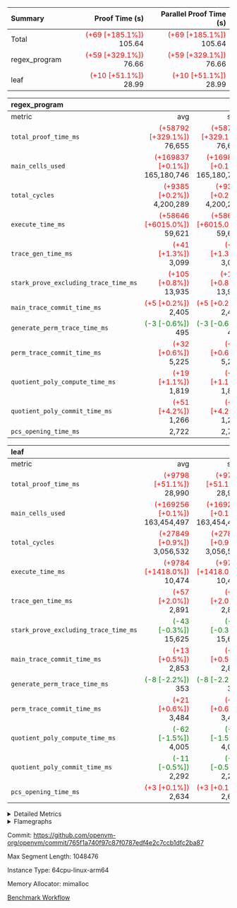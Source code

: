 | Summary | Proof Time (s) | Parallel Proof Time (s) |
|:---|---:|---:|
| Total | <span style='color: red'>(+69 [+185.1%])</span> 105.64 | <span style='color: red'>(+69 [+185.1%])</span> 105.64 |
| regex_program | <span style='color: red'>(+59 [+329.1%])</span> 76.66 | <span style='color: red'>(+59 [+329.1%])</span> 76.66 |
| leaf | <span style='color: red'>(+10 [+51.1%])</span> 28.99 | <span style='color: red'>(+10 [+51.1%])</span> 28.99 |


| regex_program |||||
|:---|---:|---:|---:|---:|
|metric|avg|sum|max|min|
| `total_proof_time_ms ` | <span style='color: red'>(+58792 [+329.1%])</span> 76,655 | <span style='color: red'>(+58792 [+329.1%])</span> 76,655 | <span style='color: red'>(+58792 [+329.1%])</span> 76,655 | <span style='color: red'>(+58792 [+329.1%])</span> 76,655 |
| `main_cells_used     ` | <span style='color: red'>(+169837 [+0.1%])</span> 165,180,746 | <span style='color: red'>(+169837 [+0.1%])</span> 165,180,746 | <span style='color: red'>(+169837 [+0.1%])</span> 165,180,746 | <span style='color: red'>(+169837 [+0.1%])</span> 165,180,746 |
| `total_cycles        ` | <span style='color: red'>(+9385 [+0.2%])</span> 4,200,289 | <span style='color: red'>(+9385 [+0.2%])</span> 4,200,289 | <span style='color: red'>(+9385 [+0.2%])</span> 4,200,289 | <span style='color: red'>(+9385 [+0.2%])</span> 4,200,289 |
| `execute_time_ms     ` | <span style='color: red'>(+58646 [+6015.0%])</span> 59,621 | <span style='color: red'>(+58646 [+6015.0%])</span> 59,621 | <span style='color: red'>(+58646 [+6015.0%])</span> 59,621 | <span style='color: red'>(+58646 [+6015.0%])</span> 59,621 |
| `trace_gen_time_ms   ` | <span style='color: red'>(+41 [+1.3%])</span> 3,099 | <span style='color: red'>(+41 [+1.3%])</span> 3,099 | <span style='color: red'>(+41 [+1.3%])</span> 3,099 | <span style='color: red'>(+41 [+1.3%])</span> 3,099 |
| `stark_prove_excluding_trace_time_ms` | <span style='color: red'>(+105 [+0.8%])</span> 13,935 | <span style='color: red'>(+105 [+0.8%])</span> 13,935 | <span style='color: red'>(+105 [+0.8%])</span> 13,935 | <span style='color: red'>(+105 [+0.8%])</span> 13,935 |
| `main_trace_commit_time_ms` | <span style='color: red'>(+5 [+0.2%])</span> 2,405 | <span style='color: red'>(+5 [+0.2%])</span> 2,405 | <span style='color: red'>(+5 [+0.2%])</span> 2,405 | <span style='color: red'>(+5 [+0.2%])</span> 2,405 |
| `generate_perm_trace_time_ms` | <span style='color: green'>(-3 [-0.6%])</span> 495 | <span style='color: green'>(-3 [-0.6%])</span> 495 | <span style='color: green'>(-3 [-0.6%])</span> 495 | <span style='color: green'>(-3 [-0.6%])</span> 495 |
| `perm_trace_commit_time_ms` | <span style='color: red'>(+32 [+0.6%])</span> 5,225 | <span style='color: red'>(+32 [+0.6%])</span> 5,225 | <span style='color: red'>(+32 [+0.6%])</span> 5,225 | <span style='color: red'>(+32 [+0.6%])</span> 5,225 |
| `quotient_poly_compute_time_ms` | <span style='color: red'>(+19 [+1.1%])</span> 1,819 | <span style='color: red'>(+19 [+1.1%])</span> 1,819 | <span style='color: red'>(+19 [+1.1%])</span> 1,819 | <span style='color: red'>(+19 [+1.1%])</span> 1,819 |
| `quotient_poly_commit_time_ms` | <span style='color: red'>(+51 [+4.2%])</span> 1,266 | <span style='color: red'>(+51 [+4.2%])</span> 1,266 | <span style='color: red'>(+51 [+4.2%])</span> 1,266 | <span style='color: red'>(+51 [+4.2%])</span> 1,266 |
| `pcs_opening_time_ms ` |  2,722 |  2,722 |  2,722 |  2,722 |

| leaf |||||
|:---|---:|---:|---:|---:|
|metric|avg|sum|max|min|
| `total_proof_time_ms ` | <span style='color: red'>(+9798 [+51.1%])</span> 28,990 | <span style='color: red'>(+9798 [+51.1%])</span> 28,990 | <span style='color: red'>(+9798 [+51.1%])</span> 28,990 | <span style='color: red'>(+9798 [+51.1%])</span> 28,990 |
| `main_cells_used     ` | <span style='color: red'>(+169256 [+0.1%])</span> 163,454,497 | <span style='color: red'>(+169256 [+0.1%])</span> 163,454,497 | <span style='color: red'>(+169256 [+0.1%])</span> 163,454,497 | <span style='color: red'>(+169256 [+0.1%])</span> 163,454,497 |
| `total_cycles        ` | <span style='color: red'>(+27849 [+0.9%])</span> 3,056,532 | <span style='color: red'>(+27849 [+0.9%])</span> 3,056,532 | <span style='color: red'>(+27849 [+0.9%])</span> 3,056,532 | <span style='color: red'>(+27849 [+0.9%])</span> 3,056,532 |
| `execute_time_ms     ` | <span style='color: red'>(+9784 [+1418.0%])</span> 10,474 | <span style='color: red'>(+9784 [+1418.0%])</span> 10,474 | <span style='color: red'>(+9784 [+1418.0%])</span> 10,474 | <span style='color: red'>(+9784 [+1418.0%])</span> 10,474 |
| `trace_gen_time_ms   ` | <span style='color: red'>(+57 [+2.0%])</span> 2,891 | <span style='color: red'>(+57 [+2.0%])</span> 2,891 | <span style='color: red'>(+57 [+2.0%])</span> 2,891 | <span style='color: red'>(+57 [+2.0%])</span> 2,891 |
| `stark_prove_excluding_trace_time_ms` | <span style='color: green'>(-43 [-0.3%])</span> 15,625 | <span style='color: green'>(-43 [-0.3%])</span> 15,625 | <span style='color: green'>(-43 [-0.3%])</span> 15,625 | <span style='color: green'>(-43 [-0.3%])</span> 15,625 |
| `main_trace_commit_time_ms` | <span style='color: red'>(+13 [+0.5%])</span> 2,853 | <span style='color: red'>(+13 [+0.5%])</span> 2,853 | <span style='color: red'>(+13 [+0.5%])</span> 2,853 | <span style='color: red'>(+13 [+0.5%])</span> 2,853 |
| `generate_perm_trace_time_ms` | <span style='color: green'>(-8 [-2.2%])</span> 353 | <span style='color: green'>(-8 [-2.2%])</span> 353 | <span style='color: green'>(-8 [-2.2%])</span> 353 | <span style='color: green'>(-8 [-2.2%])</span> 353 |
| `perm_trace_commit_time_ms` | <span style='color: red'>(+21 [+0.6%])</span> 3,484 | <span style='color: red'>(+21 [+0.6%])</span> 3,484 | <span style='color: red'>(+21 [+0.6%])</span> 3,484 | <span style='color: red'>(+21 [+0.6%])</span> 3,484 |
| `quotient_poly_compute_time_ms` | <span style='color: green'>(-62 [-1.5%])</span> 4,005 | <span style='color: green'>(-62 [-1.5%])</span> 4,005 | <span style='color: green'>(-62 [-1.5%])</span> 4,005 | <span style='color: green'>(-62 [-1.5%])</span> 4,005 |
| `quotient_poly_commit_time_ms` | <span style='color: green'>(-11 [-0.5%])</span> 2,292 | <span style='color: green'>(-11 [-0.5%])</span> 2,292 | <span style='color: green'>(-11 [-0.5%])</span> 2,292 | <span style='color: green'>(-11 [-0.5%])</span> 2,292 |
| `pcs_opening_time_ms ` | <span style='color: red'>(+3 [+0.1%])</span> 2,634 | <span style='color: red'>(+3 [+0.1%])</span> 2,634 | <span style='color: red'>(+3 [+0.1%])</span> 2,634 | <span style='color: red'>(+3 [+0.1%])</span> 2,634 |



<details>
<summary>Detailed Metrics</summary>

| group | num_segments | keygen_time_ms | commit_exe_time_ms |
| --- | --- | --- | --- |
| regex_program | 1 | 639 | 43 | 

| group | air_name | quotient_deg | interactions | constraints |
| --- | --- | --- | --- | --- |
| leaf | AccessAdapterAir<2> | 4 | 5 | 12 | 
| leaf | AccessAdapterAir<4> | 4 | 5 | 12 | 
| leaf | AccessAdapterAir<8> | 4 | 5 | 12 | 
| leaf | FriReducedOpeningAir | 4 | 35 | 59 | 
| leaf | NativePoseidon2Air<BabyBearParameters>, 1> | 4 | 176 | 590 | 
| leaf | PhantomAir | 4 | 3 | 4 | 
| leaf | ProgramAir | 1 | 1 | 4 | 
| leaf | VariableRangeCheckerAir | 1 | 1 | 4 | 
| leaf | VmAirWrapper<BranchNativeAdapterAir, BranchEqualCoreAir<1> | 2 | 11 | 23 | 
| leaf | VmAirWrapper<JalNativeAdapterAir, JalCoreAir> | 4 | 7 | 6 | 
| leaf | VmAirWrapper<NativeAdapterAir<2, 0>, PublicValuesCoreAir> | 4 | 11 | 23 | 
| leaf | VmAirWrapper<NativeAdapterAir<2, 1>, FieldArithmeticCoreAir> | 4 | 15 | 23 | 
| leaf | VmAirWrapper<NativeLoadStoreAdapterAir<1>, NativeLoadStoreCoreAir<1> | 4 | 15 | 20 | 
| leaf | VmAirWrapper<NativeLoadStoreAdapterAir<4>, NativeLoadStoreCoreAir<4> | 4 | 15 | 20 | 
| leaf | VmAirWrapper<NativeVectorizedAdapterAir<4>, FieldExtensionCoreAir> | 4 | 15 | 23 | 
| leaf | VmConnectorAir | 4 | 3 | 8 | 
| leaf | VolatileBoundaryAir | 4 | 4 | 16 | 
| regex_program | AccessAdapterAir<16> | 2 | 5 | 14 | 
| regex_program | AccessAdapterAir<2> | 2 | 5 | 14 | 
| regex_program | AccessAdapterAir<32> | 2 | 5 | 14 | 
| regex_program | AccessAdapterAir<4> | 2 | 5 | 14 | 
| regex_program | AccessAdapterAir<64> | 2 | 5 | 14 | 
| regex_program | AccessAdapterAir<8> | 2 | 5 | 14 | 
| regex_program | BitwiseOperationLookupAir<8> | 2 | 2 | 4 | 
| regex_program | KeccakVmAir | 2 | 321 | 4,571 | 
| regex_program | MemoryMerkleAir<8> | 2 | 4 | 40 | 
| regex_program | PersistentBoundaryAir<8> | 2 | 3 | 6 | 
| regex_program | PhantomAir | 2 | 3 | 5 | 
| regex_program | Poseidon2PeripheryAir<BabyBearParameters>, 1> | 2 | 1 | 286 | 
| regex_program | ProgramAir | 1 | 1 | 4 | 
| regex_program | RangeTupleCheckerAir<2> | 1 | 1 | 4 | 
| regex_program | VariableRangeCheckerAir | 1 | 1 | 4 | 
| regex_program | VmAirWrapper<Rv32BaseAluAdapterAir, BaseAluCoreAir<4, 8> | 2 | 19 | 43 | 
| regex_program | VmAirWrapper<Rv32BaseAluAdapterAir, LessThanCoreAir<4, 8> | 2 | 17 | 39 | 
| regex_program | VmAirWrapper<Rv32BaseAluAdapterAir, ShiftCoreAir<4, 8> | 2 | 23 | 90 | 
| regex_program | VmAirWrapper<Rv32BranchAdapterAir, BranchEqualCoreAir<4> | 2 | 11 | 25 | 
| regex_program | VmAirWrapper<Rv32BranchAdapterAir, BranchLessThanCoreAir<4, 8> | 2 | 13 | 41 | 
| regex_program | VmAirWrapper<Rv32CondRdWriteAdapterAir, Rv32JalLuiCoreAir> | 2 | 10 | 22 | 
| regex_program | VmAirWrapper<Rv32HintStoreAdapterAir, Rv32HintStoreCoreAir> | 2 | 15 | 17 | 
| regex_program | VmAirWrapper<Rv32JalrAdapterAir, Rv32JalrCoreAir> | 2 | 16 | 20 | 
| regex_program | VmAirWrapper<Rv32LoadStoreAdapterAir, LoadSignExtendCoreAir<4, 8> | 2 | 18 | 33 | 
| regex_program | VmAirWrapper<Rv32LoadStoreAdapterAir, LoadStoreCoreAir<4> | 2 | 17 | 38 | 
| regex_program | VmAirWrapper<Rv32MultAdapterAir, DivRemCoreAir<4, 8> | 2 | 25 | 88 | 
| regex_program | VmAirWrapper<Rv32MultAdapterAir, MulHCoreAir<4, 8> | 2 | 24 | 38 | 
| regex_program | VmAirWrapper<Rv32MultAdapterAir, MultiplicationCoreAir<4, 8> | 2 | 19 | 26 | 
| regex_program | VmAirWrapper<Rv32RdWriteAdapterAir, Rv32AuipcCoreAir> | 2 | 11 | 15 | 
| regex_program | VmConnectorAir | 2 | 3 | 9 | 

| group | air_name | dsl_ir | idx | opcode | cells_used |
| --- | --- | --- | --- | --- | --- |
| leaf | <BranchNativeAdapterAir,BranchEqualCoreAir<1>> | AssertEqE | 0 | BNE | 659,364 | 
| leaf | <BranchNativeAdapterAir,BranchEqualCoreAir<1>> | AssertEqEI | 0 | BNE | 92 | 
| leaf | <BranchNativeAdapterAir,BranchEqualCoreAir<1>> | AssertEqF | 0 | BNE | 72,312 | 
| leaf | <BranchNativeAdapterAir,BranchEqualCoreAir<1>> | AssertEqV | 0 | BNE | 36,110 | 
| leaf | <BranchNativeAdapterAir,BranchEqualCoreAir<1>> | AssertEqVI | 0 | BNE | 7,337 | 
| leaf | <BranchNativeAdapterAir,BranchEqualCoreAir<1>> | AssertNonZero | 0 | BEQ | 23 | 
| leaf | <BranchNativeAdapterAir,BranchEqualCoreAir<1>> | IfEq | 0 | BNE | 3,312 | 
| leaf | <BranchNativeAdapterAir,BranchEqualCoreAir<1>> | IfEqI | 0 | BNE | 566,191 | 
| leaf | <BranchNativeAdapterAir,BranchEqualCoreAir<1>> | IfNe | 0 | BEQ | 3,381 | 
| leaf | <BranchNativeAdapterAir,BranchEqualCoreAir<1>> | IfNeI | 0 | BEQ | 3,105 | 
| leaf | <BranchNativeAdapterAir,BranchEqualCoreAir<1>> | ZipFor | 0 | BNE | 13,254,785 | 
| leaf | <JalNativeAdapterAir,JalCoreAir> |  | 0 | JAL | 10 | 
| leaf | <JalNativeAdapterAir,JalCoreAir> | IfEqI | 0 | JAL | 92,350 | 
| leaf | <JalNativeAdapterAir,JalCoreAir> | IfNe | 0 | JAL | 30 | 
| leaf | <JalNativeAdapterAir,JalCoreAir> | ZipFor | 0 | JAL | 348,480 | 
| leaf | <NativeAdapterAir<2, 0>,PublicValuesCoreAir> | Publish | 0 | PUBLISH | 828 | 
| leaf | <NativeAdapterAir<2, 1>,FieldArithmeticCoreAir> |  | 0 | ADD | 30 | 
| leaf | <NativeAdapterAir<2, 1>,FieldArithmeticCoreAir> | AddEFFI | 0 | ADD | 23,280 | 
| leaf | <NativeAdapterAir<2, 1>,FieldArithmeticCoreAir> | AddEFI | 0 | ADD | 25,800 | 
| leaf | <NativeAdapterAir<2, 1>,FieldArithmeticCoreAir> | AddEI | 0 | ADD | 2,780,160 | 
| leaf | <NativeAdapterAir<2, 1>,FieldArithmeticCoreAir> | AddF | 0 | ADD | 94,650 | 
| leaf | <NativeAdapterAir<2, 1>,FieldArithmeticCoreAir> | AddFI | 0 | ADD | 490,860 | 
| leaf | <NativeAdapterAir<2, 1>,FieldArithmeticCoreAir> | AddV | 0 | ADD | 1,379,730 | 
| leaf | <NativeAdapterAir<2, 1>,FieldArithmeticCoreAir> | AddVI | 0 | ADD | 3,119,640 | 
| leaf | <NativeAdapterAir<2, 1>,FieldArithmeticCoreAir> | Alloc | 0 | ADD | 3,443,820 | 
| leaf | <NativeAdapterAir<2, 1>,FieldArithmeticCoreAir> | Alloc | 0 | MUL | 950,910 | 
| leaf | <NativeAdapterAir<2, 1>,FieldArithmeticCoreAir> | CastFV | 0 | ADD | 4,620 | 
| leaf | <NativeAdapterAir<2, 1>,FieldArithmeticCoreAir> | DivEIN | 0 | ADD | 9,000 | 
| leaf | <NativeAdapterAir<2, 1>,FieldArithmeticCoreAir> | DivF | 0 | DIV | 231,840 | 
| leaf | <NativeAdapterAir<2, 1>,FieldArithmeticCoreAir> | DivFIN | 0 | DIV | 5,310 | 
| leaf | <NativeAdapterAir<2, 1>,FieldArithmeticCoreAir> | ImmE | 0 | ADD | 492,360 | 
| leaf | <NativeAdapterAir<2, 1>,FieldArithmeticCoreAir> | ImmF | 0 | ADD | 139,110 | 
| leaf | <NativeAdapterAir<2, 1>,FieldArithmeticCoreAir> | ImmV | 0 | ADD | 171,630 | 
| leaf | <NativeAdapterAir<2, 1>,FieldArithmeticCoreAir> | LoadE | 0 | ADD | 356,580 | 
| leaf | <NativeAdapterAir<2, 1>,FieldArithmeticCoreAir> | LoadE | 0 | MUL | 356,580 | 
| leaf | <NativeAdapterAir<2, 1>,FieldArithmeticCoreAir> | LoadF | 0 | ADD | 464,760 | 
| leaf | <NativeAdapterAir<2, 1>,FieldArithmeticCoreAir> | LoadF | 0 | MUL | 310,410 | 
| leaf | <NativeAdapterAir<2, 1>,FieldArithmeticCoreAir> | LoadHeapPtr | 0 | ADD | 30 | 
| leaf | <NativeAdapterAir<2, 1>,FieldArithmeticCoreAir> | LoadV | 0 | ADD | 1,582,230 | 
| leaf | <NativeAdapterAir<2, 1>,FieldArithmeticCoreAir> | LoadV | 0 | MUL | 1,420,020 | 
| leaf | <NativeAdapterAir<2, 1>,FieldArithmeticCoreAir> | MulEF | 0 | MUL | 123,840 | 
| leaf | <NativeAdapterAir<2, 1>,FieldArithmeticCoreAir> | MulEFI | 0 | MUL | 240,600 | 
| leaf | <NativeAdapterAir<2, 1>,FieldArithmeticCoreAir> | MulEI | 0 | ADD | 599,880 | 
| leaf | <NativeAdapterAir<2, 1>,FieldArithmeticCoreAir> | MulF | 0 | MUL | 1,024,410 | 
| leaf | <NativeAdapterAir<2, 1>,FieldArithmeticCoreAir> | MulFI | 0 | MUL | 90,300 | 
| leaf | <NativeAdapterAir<2, 1>,FieldArithmeticCoreAir> | MulVI | 0 | MUL | 373,320 | 
| leaf | <NativeAdapterAir<2, 1>,FieldArithmeticCoreAir> | NegE | 0 | MUL | 12,840 | 
| leaf | <NativeAdapterAir<2, 1>,FieldArithmeticCoreAir> | StoreE | 0 | ADD | 303,660 | 
| leaf | <NativeAdapterAir<2, 1>,FieldArithmeticCoreAir> | StoreE | 0 | MUL | 303,660 | 
| leaf | <NativeAdapterAir<2, 1>,FieldArithmeticCoreAir> | StoreF | 0 | ADD | 31,680 | 
| leaf | <NativeAdapterAir<2, 1>,FieldArithmeticCoreAir> | StoreF | 0 | MUL | 19,080 | 
| leaf | <NativeAdapterAir<2, 1>,FieldArithmeticCoreAir> | StoreHeapPtr | 0 | ADD | 30 | 
| leaf | <NativeAdapterAir<2, 1>,FieldArithmeticCoreAir> | StoreV | 0 | ADD | 471,570 | 
| leaf | <NativeAdapterAir<2, 1>,FieldArithmeticCoreAir> | StoreV | 0 | MUL | 319,290 | 
| leaf | <NativeAdapterAir<2, 1>,FieldArithmeticCoreAir> | SubEF | 0 | ADD | 645,480 | 
| leaf | <NativeAdapterAir<2, 1>,FieldArithmeticCoreAir> | SubEF | 0 | SUB | 215,160 | 
| leaf | <NativeAdapterAir<2, 1>,FieldArithmeticCoreAir> | SubEFI | 0 | ADD | 286,320 | 
| leaf | <NativeAdapterAir<2, 1>,FieldArithmeticCoreAir> | SubEI | 0 | ADD | 18,000 | 
| leaf | <NativeAdapterAir<2, 1>,FieldArithmeticCoreAir> | SubFI | 0 | SUB | 89,490 | 
| leaf | <NativeAdapterAir<2, 1>,FieldArithmeticCoreAir> | SubV | 0 | SUB | 212,490 | 
| leaf | <NativeAdapterAir<2, 1>,FieldArithmeticCoreAir> | SubVI | 0 | SUB | 31,590 | 
| leaf | <NativeAdapterAir<2, 1>,FieldArithmeticCoreAir> | SubVIN | 0 | SUB | 26,460 | 
| leaf | <NativeAdapterAir<2, 1>,FieldArithmeticCoreAir> | UnsafeCastVF | 0 | ADD | 4,110 | 
| leaf | <NativeAdapterAir<2, 1>,FieldArithmeticCoreAir> | ZipFor | 0 | ADD | 18,206,820 | 
| leaf | <NativeLoadStoreAdapterAir<1>,NativeLoadStoreCoreAir<1>> | LoadF | 0 | LOADW | 755,850 | 
| leaf | <NativeLoadStoreAdapterAir<1>,NativeLoadStoreCoreAir<1>> | LoadV | 0 | LOADW | 3,918,575 | 
| leaf | <NativeLoadStoreAdapterAir<1>,NativeLoadStoreCoreAir<1>> | StoreF | 0 | STOREW | 233,575 | 
| leaf | <NativeLoadStoreAdapterAir<1>,NativeLoadStoreCoreAir<1>> | StoreHintWord | 0 | HINT_STOREW | 12,472,550 | 
| leaf | <NativeLoadStoreAdapterAir<1>,NativeLoadStoreCoreAir<1>> | StoreV | 0 | STOREW | 1,646,750 | 
| leaf | <NativeLoadStoreAdapterAir<4>,NativeLoadStoreCoreAir<4>> | LoadE | 0 | LOADW | 1,343,680 | 
| leaf | <NativeLoadStoreAdapterAir<4>,NativeLoadStoreCoreAir<4>> | StoreE | 0 | STOREW | 533,460 | 
| leaf | <NativeVectorizedAdapterAir<4>,FieldExtensionCoreAir> | AddE | 0 | FE4ADD | 1,902,280 | 
| leaf | <NativeVectorizedAdapterAir<4>,FieldExtensionCoreAir> | DivE | 0 | BBE4DIV | 321,360 | 
| leaf | <NativeVectorizedAdapterAir<4>,FieldExtensionCoreAir> | DivEIN | 0 | BBE4DIV | 3,000 | 
| leaf | <NativeVectorizedAdapterAir<4>,FieldExtensionCoreAir> | MulE | 0 | BBE4MUL | 1,546,280 | 
| leaf | <NativeVectorizedAdapterAir<4>,FieldExtensionCoreAir> | MulEI | 0 | BBE4MUL | 199,960 | 
| leaf | <NativeVectorizedAdapterAir<4>,FieldExtensionCoreAir> | SubE | 0 | FE4SUB | 668,920 | 
| leaf | FriReducedOpeningAir | FriReducedOpening | 0 | FRI_REDUCED_OPENING | 34,825,728 | 
| leaf | PhantomAir | CT-ExtractPublicValuesCommit | 0 | PHANTOM | 12 | 
| leaf | PhantomAir | CT-InitializePcsConst | 0 | PHANTOM | 12 | 
| leaf | PhantomAir | CT-ReadProofsFromInput | 0 | PHANTOM | 12 | 
| leaf | PhantomAir | CT-VerifyProofs | 0 | PHANTOM | 12 | 
| leaf | PhantomAir | CT-cache-generator-powers | 0 | PHANTOM | 4,032 | 
| leaf | PhantomAir | CT-compute-reduced-opening | 0 | PHANTOM | 4,032 | 
| leaf | PhantomAir | CT-exp-reverse-bits-len | 0 | PHANTOM | 55,440 | 
| leaf | PhantomAir | CT-single-reduced-opening-eval | 0 | PHANTOM | 85,176 | 
| leaf | PhantomAir | CT-stage-c-build-rounds | 0 | PHANTOM | 12 | 
| leaf | PhantomAir | CT-stage-d-verifier-verify | 0 | PHANTOM | 12 | 
| leaf | PhantomAir | CT-stage-d-verify-pcs | 0 | PHANTOM | 12 | 
| leaf | PhantomAir | CT-stage-e-verify-constraints | 0 | PHANTOM | 12 | 
| leaf | PhantomAir | CT-verify-batch | 0 | PHANTOM | 4,032 | 
| leaf | PhantomAir | CT-verify-batch-ext | 0 | PHANTOM | 10,584 | 
| leaf | PhantomAir | CT-verify-query | 0 | PHANTOM | 504 | 
| leaf | PhantomAir | HintBitsF | 0 | PHANTOM | 918 | 
| leaf | PhantomAir | HintInputVec | 0 | PHANTOM | 154,200 | 
| leaf | VerifyBatchAir | Poseidon2CompressBabyBear | 0 | COMP_POS2 | 10,773 | 
| leaf | VerifyBatchAir | Poseidon2PermuteBabyBear | 0 | PERM_POS2 | 22,743 | 
| leaf | VerifyBatchAir | VerifyBatchExt | 0 | VERIFY_BATCH | 4,926,852 | 
| leaf | VerifyBatchAir | VerifyBatchFelt | 0 | VERIFY_BATCH | 17,294,256 | 

| group | air_name | dsl_ir | opcode | segment | cells_used |
| --- | --- | --- | --- | --- | --- |
| regex_program | <Rv32BaseAluAdapterAir,BaseAluCoreAir<4, 8>> |  | ADD | 0 | 36,618,768 | 
| regex_program | <Rv32BaseAluAdapterAir,BaseAluCoreAir<4, 8>> |  | AND | 0 | 1,912,104 | 
| regex_program | <Rv32BaseAluAdapterAir,BaseAluCoreAir<4, 8>> |  | OR | 0 | 847,584 | 
| regex_program | <Rv32BaseAluAdapterAir,BaseAluCoreAir<4, 8>> |  | SUB | 0 | 1,532,952 | 
| regex_program | <Rv32BaseAluAdapterAir,BaseAluCoreAir<4, 8>> |  | XOR | 0 | 344,232 | 
| regex_program | <Rv32BaseAluAdapterAir,LessThanCoreAir<4, 8>> |  | SLT | 0 | 185 | 
| regex_program | <Rv32BaseAluAdapterAir,LessThanCoreAir<4, 8>> |  | SLTU | 0 | 1,237,798 | 
| regex_program | <Rv32BaseAluAdapterAir,ShiftCoreAir<4, 8>> |  | SLL | 0 | 11,318,044 | 
| regex_program | <Rv32BaseAluAdapterAir,ShiftCoreAir<4, 8>> |  | SRA | 0 | 53 | 
| regex_program | <Rv32BaseAluAdapterAir,ShiftCoreAir<4, 8>> |  | SRL | 0 | 269,770 | 
| regex_program | <Rv32BranchAdapterAir,BranchEqualCoreAir<4>> |  | BEQ | 0 | 4,880,538 | 
| regex_program | <Rv32BranchAdapterAir,BranchEqualCoreAir<4>> |  | BNE | 0 | 2,691,832 | 
| regex_program | <Rv32BranchAdapterAir,BranchLessThanCoreAir<4, 8>> |  | BGE | 0 | 9,408 | 
| regex_program | <Rv32BranchAdapterAir,BranchLessThanCoreAir<4, 8>> |  | BGEU | 0 | 3,890,944 | 
| regex_program | <Rv32BranchAdapterAir,BranchLessThanCoreAir<4, 8>> |  | BLT | 0 | 164,512 | 
| regex_program | <Rv32BranchAdapterAir,BranchLessThanCoreAir<4, 8>> |  | BLTU | 0 | 2,273,600 | 
| regex_program | <Rv32CondRdWriteAdapterAir,Rv32JalLuiCoreAir> |  | JAL | 0 | 1,190,322 | 
| regex_program | <Rv32CondRdWriteAdapterAir,Rv32JalLuiCoreAir> |  | LUI | 0 | 800,964 | 
| regex_program | <Rv32HintStoreAdapterAir,Rv32HintStoreCoreAir> |  | HINT_STOREW | 0 | 331,942 | 
| regex_program | <Rv32JalrAdapterAir,Rv32JalrCoreAir> |  | JALR | 0 | 3,652,404 | 
| regex_program | <Rv32LoadStoreAdapterAir,LoadSignExtendCoreAir<4, 8>> |  | LOADB | 0 | 24,255 | 
| regex_program | <Rv32LoadStoreAdapterAir,LoadSignExtendCoreAir<4, 8>> |  | LOADH | 0 | 280 | 
| regex_program | <Rv32LoadStoreAdapterAir,LoadStoreCoreAir<4>> |  | LOADBU | 0 | 1,093,200 | 
| regex_program | <Rv32LoadStoreAdapterAir,LoadStoreCoreAir<4>> |  | LOADHU | 0 | 3,800 | 
| regex_program | <Rv32LoadStoreAdapterAir,LoadStoreCoreAir<4>> |  | LOADW | 0 | 45,715,640 | 
| regex_program | <Rv32LoadStoreAdapterAir,LoadStoreCoreAir<4>> |  | STOREB | 0 | 509,480 | 
| regex_program | <Rv32LoadStoreAdapterAir,LoadStoreCoreAir<4>> |  | STOREH | 0 | 402,960 | 
| regex_program | <Rv32LoadStoreAdapterAir,LoadStoreCoreAir<4>> |  | STOREW | 0 | 30,916,880 | 
| regex_program | <Rv32MultAdapterAir,DivRemCoreAir<4, 8>> |  | DIVU | 0 | 6,498 | 
| regex_program | <Rv32MultAdapterAir,MulHCoreAir<4, 8>> |  | MULHU | 0 | 9,516 | 
| regex_program | <Rv32MultAdapterAir,MultiplicationCoreAir<4, 8>> |  | MUL | 0 | 1,614,697 | 
| regex_program | <Rv32RdWriteAdapterAir,Rv32AuipcCoreAir> |  | AUIPC | 0 | 830,676 | 
| regex_program | KeccakVmAir |  | KECCAK256 | 0 | 75,936 | 
| regex_program | PhantomAir |  | PHANTOM | 0 | 1,734 | 

| group | air_name | idx | rows | prep_cols | perm_cols | main_cols | cells |
| --- | --- | --- | --- | --- | --- | --- | --- |
| leaf | AccessAdapterAir<2> | 0 | 1,048,576 |  | 16 | 11 | 28,311,552 | 
| leaf | AccessAdapterAir<4> | 0 | 524,288 |  | 16 | 13 | 15,204,352 | 
| leaf | AccessAdapterAir<8> | 0 | 512 |  | 16 | 17 | 16,896 | 
| leaf | FriReducedOpeningAir | 0 | 1,048,576 |  | 76 | 64 | 146,800,640 | 
| leaf | NativePoseidon2Air<BabyBearParameters>, 1> | 0 | 65,536 |  | 356 | 399 | 49,479,680 | 
| leaf | PhantomAir | 0 | 65,536 |  | 8 | 6 | 917,504 | 
| leaf | ProgramAir | 0 | 262,144 |  | 8 | 10 | 4,718,592 | 
| leaf | VariableRangeCheckerAir | 0 | 262,144 | 2 | 8 | 1 | 2,359,296 | 
| leaf | VmAirWrapper<BranchNativeAdapterAir, BranchEqualCoreAir<1> | 0 | 1,048,576 |  | 28 | 23 | 53,477,376 | 
| leaf | VmAirWrapper<JalNativeAdapterAir, JalCoreAir> | 0 | 65,536 |  | 12 | 10 | 1,441,792 | 
| leaf | VmAirWrapper<NativeAdapterAir<2, 0>, PublicValuesCoreAir> | 0 | 64 |  | 16 | 23 | 2,496 | 
| leaf | VmAirWrapper<NativeAdapterAir<2, 1>, FieldArithmeticCoreAir> | 0 | 2,097,152 |  | 20 | 30 | 104,857,600 | 
| leaf | VmAirWrapper<NativeLoadStoreAdapterAir<1>, NativeLoadStoreCoreAir<1> | 0 | 1,048,576 |  | 36 | 25 | 63,963,136 | 
| leaf | VmAirWrapper<NativeLoadStoreAdapterAir<4>, NativeLoadStoreCoreAir<4> | 0 | 65,536 |  | 36 | 34 | 4,587,520 | 
| leaf | VmAirWrapper<NativeVectorizedAdapterAir<4>, FieldExtensionCoreAir> | 0 | 131,072 |  | 20 | 40 | 7,864,320 | 
| leaf | VmConnectorAir | 0 | 2 | 1 | 8 | 4 | 24 | 
| leaf | VolatileBoundaryAir | 0 | 1,048,576 |  | 8 | 11 | 19,922,944 | 

| group | air_name | segment | rows | prep_cols | perm_cols | main_cols | cells |
| --- | --- | --- | --- | --- | --- | --- | --- |
| regex_program | AccessAdapterAir<2> | 0 | 64 |  | 24 | 11 | 2,240 | 
| regex_program | AccessAdapterAir<4> | 0 | 32 |  | 24 | 13 | 1,184 | 
| regex_program | AccessAdapterAir<8> | 0 | 131,072 |  | 24 | 17 | 5,373,952 | 
| regex_program | BitwiseOperationLookupAir<8> | 0 | 65,536 | 3 | 8 | 2 | 655,360 | 
| regex_program | KeccakVmAir | 0 | 32 |  | 1,288 | 3,164 | 142,464 | 
| regex_program | MemoryMerkleAir<8> | 0 | 131,072 |  | 20 | 32 | 6,815,744 | 
| regex_program | PersistentBoundaryAir<8> | 0 | 131,072 |  | 12 | 20 | 4,194,304 | 
| regex_program | PhantomAir | 0 | 512 |  | 12 | 6 | 9,216 | 
| regex_program | Poseidon2PeripheryAir<BabyBearParameters>, 1> | 0 | 16,384 |  | 8 | 300 | 5,046,272 | 
| regex_program | ProgramAir | 0 | 131,072 |  | 8 | 10 | 2,359,296 | 
| regex_program | RangeTupleCheckerAir<2> | 0 | 524,288 | 2 | 8 | 1 | 4,718,592 | 
| regex_program | VariableRangeCheckerAir | 0 | 262,144 | 2 | 8 | 1 | 2,359,296 | 
| regex_program | VmAirWrapper<Rv32BaseAluAdapterAir, BaseAluCoreAir<4, 8> | 0 | 2,097,152 |  | 80 | 36 | 243,269,632 | 
| regex_program | VmAirWrapper<Rv32BaseAluAdapterAir, LessThanCoreAir<4, 8> | 0 | 65,536 |  | 40 | 37 | 5,046,272 | 
| regex_program | VmAirWrapper<Rv32BaseAluAdapterAir, ShiftCoreAir<4, 8> | 0 | 262,144 |  | 52 | 53 | 27,525,120 | 
| regex_program | VmAirWrapper<Rv32BranchAdapterAir, BranchEqualCoreAir<4> | 0 | 524,288 |  | 48 | 26 | 38,797,312 | 
| regex_program | VmAirWrapper<Rv32BranchAdapterAir, BranchLessThanCoreAir<4, 8> | 0 | 262,144 |  | 56 | 32 | 23,068,672 | 
| regex_program | VmAirWrapper<Rv32CondRdWriteAdapterAir, Rv32JalLuiCoreAir> | 0 | 131,072 |  | 44 | 18 | 8,126,464 | 
| regex_program | VmAirWrapper<Rv32HintStoreAdapterAir, Rv32HintStoreCoreAir> | 0 | 16,384 |  | 36 | 26 | 1,015,808 | 
| regex_program | VmAirWrapper<Rv32JalrAdapterAir, Rv32JalrCoreAir> | 0 | 131,072 |  | 36 | 28 | 8,388,608 | 
| regex_program | VmAirWrapper<Rv32LoadStoreAdapterAir, LoadSignExtendCoreAir<4, 8> | 0 | 1,024 |  | 76 | 35 | 113,664 | 
| regex_program | VmAirWrapper<Rv32LoadStoreAdapterAir, LoadStoreCoreAir<4> | 0 | 2,097,152 |  | 72 | 40 | 234,881,024 | 
| regex_program | VmAirWrapper<Rv32MultAdapterAir, DivRemCoreAir<4, 8> | 0 | 128 |  | 104 | 57 | 20,608 | 
| regex_program | VmAirWrapper<Rv32MultAdapterAir, MulHCoreAir<4, 8> | 0 | 256 |  | 100 | 39 | 35,584 | 
| regex_program | VmAirWrapper<Rv32MultAdapterAir, MultiplicationCoreAir<4, 8> | 0 | 65,536 |  | 80 | 31 | 7,274,496 | 
| regex_program | VmAirWrapper<Rv32RdWriteAdapterAir, Rv32AuipcCoreAir> | 0 | 65,536 |  | 28 | 21 | 3,211,264 | 
| regex_program | VmConnectorAir | 0 | 2 | 1 | 12 | 4 | 32 | 

| group | chip_name | idx | rows_used |
| --- | --- | --- | --- |
| leaf | <BranchNativeAdapterAir,BranchEqualCoreAir<1>> | 0 | 635,044 | 
| leaf | <JalNativeAdapterAir,JalCoreAir> | 0 | 44,087 | 
| leaf | <NativeAdapterAir<2, 0>,PublicValuesCoreAir> | 0 | 36 | 
| leaf | <NativeAdapterAir<2, 1>,FieldArithmeticCoreAir> | 0 | 1,383,449 | 
| leaf | <NativeLoadStoreAdapterAir<1>,NativeLoadStoreCoreAir<1>> | 0 | 761,092 | 
| leaf | <NativeLoadStoreAdapterAir<4>,NativeLoadStoreCoreAir<4>> | 0 | 55,210 | 
| leaf | <NativeVectorizedAdapterAir<4>,FieldExtensionCoreAir> | 0 | 116,045 | 
| leaf | AccessAdapter<2> | 0 | 720,870 | 
| leaf | AccessAdapter<4> | 0 | 354,934 | 
| leaf | AccessAdapter<8> | 0 | 336 | 
| leaf | Boundary | 0 | 990,486 | 
| leaf | FriReducedOpeningAir | 0 | 544,152 | 
| leaf | PhantomAir | 0 | 53,169 | 
| leaf | ProgramChip | 0 | 250,789 | 
| leaf | VariableRangeCheckerAir | 0 | 262,144 | 
| leaf | VerifyBatchAir | 0 | 55,776 | 
| leaf | VmConnectorAir | 0 | 2 | 

| group | chip_name | segment | rows_used |
| --- | --- | --- | --- |
| regex_program | <Rv32BaseAluAdapterAir,BaseAluCoreAir<4, 8>> | 0 | 1,145,990 | 
| regex_program | <Rv32BaseAluAdapterAir,LessThanCoreAir<4, 8>> | 0 | 33,459 | 
| regex_program | <Rv32BaseAluAdapterAir,ShiftCoreAir<4, 8>> | 0 | 218,639 | 
| regex_program | <Rv32BranchAdapterAir,BranchEqualCoreAir<4>> | 0 | 291,245 | 
| regex_program | <Rv32BranchAdapterAir,BranchLessThanCoreAir<4, 8>> | 0 | 198,077 | 
| regex_program | <Rv32CondRdWriteAdapterAir,Rv32JalLuiCoreAir> | 0 | 110,627 | 
| regex_program | <Rv32HintStoreAdapterAir,Rv32HintStoreCoreAir> | 0 | 12,767 | 
| regex_program | <Rv32JalrAdapterAir,Rv32JalrCoreAir> | 0 | 130,443 | 
| regex_program | <Rv32LoadStoreAdapterAir,LoadSignExtendCoreAir<4, 8>> | 0 | 701 | 
| regex_program | <Rv32LoadStoreAdapterAir,LoadStoreCoreAir<4>> | 0 | 1,966,049 | 
| regex_program | <Rv32MultAdapterAir,DivRemCoreAir<4, 8>> | 0 | 114 | 
| regex_program | <Rv32MultAdapterAir,MulHCoreAir<4, 8>> | 0 | 244 | 
| regex_program | <Rv32MultAdapterAir,MultiplicationCoreAir<4, 8>> | 0 | 52,087 | 
| regex_program | <Rv32RdWriteAdapterAir,Rv32AuipcCoreAir> | 0 | 39,557 | 
| regex_program | AccessAdapter<2> | 0 | 42 | 
| regex_program | AccessAdapter<4> | 0 | 22 | 
| regex_program | AccessAdapter<8> | 0 | 69,206 | 
| regex_program | Arc<BabyBearParameters>, 1> | 0 | 13,953 | 
| regex_program | BitwiseOperationLookupAir<8> | 0 | 65,536 | 
| regex_program | Boundary | 0 | 69,206 | 
| regex_program | KeccakVmAir | 0 | 24 | 
| regex_program | Merkle | 0 | 70,392 | 
| regex_program | PhantomAir | 0 | 289 | 
| regex_program | ProgramChip | 0 | 89,891 | 
| regex_program | RangeTupleCheckerAir<2> | 0 | 524,288 | 
| regex_program | VariableRangeCheckerAir | 0 | 262,144 | 
| regex_program | VmConnectorAir | 0 | 2 | 

| group | dsl_ir | idx | opcode | frequency |
| --- | --- | --- | --- | --- |
| leaf |  | 0 | ADD | 2 | 
| leaf |  | 0 | JAL | 1 | 
| leaf | AddE | 0 | FE4ADD | 47,557 | 
| leaf | AddEFFI | 0 | ADD | 776 | 
| leaf | AddEFI | 0 | ADD | 860 | 
| leaf | AddEI | 0 | ADD | 92,672 | 
| leaf | AddF | 0 | ADD | 3,155 | 
| leaf | AddFI | 0 | ADD | 16,362 | 
| leaf | AddV | 0 | ADD | 45,991 | 
| leaf | AddVI | 0 | ADD | 103,988 | 
| leaf | Alloc | 0 | ADD | 114,794 | 
| leaf | Alloc | 0 | MUL | 31,697 | 
| leaf | AssertEqE | 0 | BNE | 28,668 | 
| leaf | AssertEqEI | 0 | BNE | 4 | 
| leaf | AssertEqF | 0 | BNE | 3,144 | 
| leaf | AssertEqV | 0 | BNE | 1,570 | 
| leaf | AssertEqVI | 0 | BNE | 319 | 
| leaf | AssertNonZero | 0 | BEQ | 1 | 
| leaf | CT-ExtractPublicValuesCommit | 0 | PHANTOM | 2 | 
| leaf | CT-InitializePcsConst | 0 | PHANTOM | 2 | 
| leaf | CT-ReadProofsFromInput | 0 | PHANTOM | 2 | 
| leaf | CT-VerifyProofs | 0 | PHANTOM | 2 | 
| leaf | CT-cache-generator-powers | 0 | PHANTOM | 672 | 
| leaf | CT-compute-reduced-opening | 0 | PHANTOM | 672 | 
| leaf | CT-exp-reverse-bits-len | 0 | PHANTOM | 9,240 | 
| leaf | CT-single-reduced-opening-eval | 0 | PHANTOM | 14,196 | 
| leaf | CT-stage-c-build-rounds | 0 | PHANTOM | 2 | 
| leaf | CT-stage-d-verifier-verify | 0 | PHANTOM | 2 | 
| leaf | CT-stage-d-verify-pcs | 0 | PHANTOM | 2 | 
| leaf | CT-stage-e-verify-constraints | 0 | PHANTOM | 2 | 
| leaf | CT-verify-batch | 0 | PHANTOM | 672 | 
| leaf | CT-verify-batch-ext | 0 | PHANTOM | 1,764 | 
| leaf | CT-verify-query | 0 | PHANTOM | 84 | 
| leaf | CastFV | 0 | ADD | 154 | 
| leaf | DivE | 0 | BBE4DIV | 8,034 | 
| leaf | DivEIN | 0 | ADD | 300 | 
| leaf | DivEIN | 0 | BBE4DIV | 75 | 
| leaf | DivF | 0 | DIV | 7,728 | 
| leaf | DivFIN | 0 | DIV | 177 | 
| leaf | FriReducedOpening | 0 | FRI_REDUCED_OPENING | 7,098 | 
| leaf | HintBitsF | 0 | PHANTOM | 153 | 
| leaf | HintInputVec | 0 | PHANTOM | 25,700 | 
| leaf | IfEq | 0 | BNE | 144 | 
| leaf | IfEqI | 0 | BNE | 24,617 | 
| leaf | IfEqI | 0 | JAL | 9,235 | 
| leaf | IfNe | 0 | BEQ | 147 | 
| leaf | IfNe | 0 | JAL | 3 | 
| leaf | IfNeI | 0 | BEQ | 135 | 
| leaf | ImmE | 0 | ADD | 16,412 | 
| leaf | ImmF | 0 | ADD | 4,637 | 
| leaf | ImmV | 0 | ADD | 5,721 | 
| leaf | LoadE | 0 | ADD | 11,886 | 
| leaf | LoadE | 0 | LOADW | 39,520 | 
| leaf | LoadE | 0 | MUL | 11,886 | 
| leaf | LoadF | 0 | ADD | 15,492 | 
| leaf | LoadF | 0 | LOADW | 30,234 | 
| leaf | LoadF | 0 | MUL | 10,347 | 
| leaf | LoadHeapPtr | 0 | ADD | 1 | 
| leaf | LoadV | 0 | ADD | 52,741 | 
| leaf | LoadV | 0 | LOADW | 156,743 | 
| leaf | LoadV | 0 | MUL | 47,334 | 
| leaf | MulE | 0 | BBE4MUL | 38,657 | 
| leaf | MulEF | 0 | MUL | 4,128 | 
| leaf | MulEFI | 0 | MUL | 8,020 | 
| leaf | MulEI | 0 | ADD | 19,996 | 
| leaf | MulEI | 0 | BBE4MUL | 4,999 | 
| leaf | MulF | 0 | MUL | 34,147 | 
| leaf | MulFI | 0 | MUL | 3,010 | 
| leaf | MulVI | 0 | MUL | 12,444 | 
| leaf | NegE | 0 | MUL | 428 | 
| leaf | Poseidon2CompressBabyBear | 0 | COMP_POS2 | 27 | 
| leaf | Poseidon2PermuteBabyBear | 0 | PERM_POS2 | 57 | 
| leaf | Publish | 0 | PUBLISH | 36 | 
| leaf | StoreE | 0 | ADD | 10,122 | 
| leaf | StoreE | 0 | MUL | 10,122 | 
| leaf | StoreE | 0 | STOREW | 15,690 | 
| leaf | StoreF | 0 | ADD | 1,056 | 
| leaf | StoreF | 0 | MUL | 636 | 
| leaf | StoreF | 0 | STOREW | 9,343 | 
| leaf | StoreHeapPtr | 0 | ADD | 1 | 
| leaf | StoreHintWord | 0 | HINT_STOREW | 498,902 | 
| leaf | StoreV | 0 | ADD | 15,719 | 
| leaf | StoreV | 0 | MUL | 10,643 | 
| leaf | StoreV | 0 | STOREW | 65,870 | 
| leaf | SubE | 0 | FE4SUB | 16,723 | 
| leaf | SubEF | 0 | ADD | 21,516 | 
| leaf | SubEF | 0 | SUB | 7,172 | 
| leaf | SubEFI | 0 | ADD | 9,544 | 
| leaf | SubEI | 0 | ADD | 600 | 
| leaf | SubFI | 0 | SUB | 2,983 | 
| leaf | SubV | 0 | SUB | 7,083 | 
| leaf | SubVI | 0 | SUB | 1,053 | 
| leaf | SubVIN | 0 | SUB | 882 | 
| leaf | UnsafeCastVF | 0 | ADD | 137 | 
| leaf | VerifyBatchExt | 0 | VERIFY_BATCH | 882 | 
| leaf | VerifyBatchFelt | 0 | VERIFY_BATCH | 336 | 
| leaf | ZipFor | 0 | ADD | 606,894 | 
| leaf | ZipFor | 0 | BNE | 576,295 | 
| leaf | ZipFor | 0 | JAL | 34,848 | 

| group | dsl_ir | opcode | segment | frequency |
| --- | --- | --- | --- | --- |
| regex_program |  | ADD | 0 | 1,017,188 | 
| regex_program |  | AND | 0 | 53,114 | 
| regex_program |  | AUIPC | 0 | 39,557 | 
| regex_program |  | BEQ | 0 | 187,713 | 
| regex_program |  | BGE | 0 | 294 | 
| regex_program |  | BGEU | 0 | 121,592 | 
| regex_program |  | BLT | 0 | 5,141 | 
| regex_program |  | BLTU | 0 | 71,050 | 
| regex_program |  | BNE | 0 | 103,532 | 
| regex_program |  | DIVU | 0 | 114 | 
| regex_program |  | HINT_STOREW | 0 | 12,767 | 
| regex_program |  | JAL | 0 | 66,129 | 
| regex_program |  | JALR | 0 | 130,443 | 
| regex_program |  | KECCAK256 | 0 | 1 | 
| regex_program |  | LOADB | 0 | 693 | 
| regex_program |  | LOADBU | 0 | 27,330 | 
| regex_program |  | LOADH | 0 | 8 | 
| regex_program |  | LOADHU | 0 | 95 | 
| regex_program |  | LOADW | 0 | 1,142,891 | 
| regex_program |  | LUI | 0 | 44,498 | 
| regex_program |  | MUL | 0 | 52,087 | 
| regex_program |  | MULHU | 0 | 244 | 
| regex_program |  | OR | 0 | 23,544 | 
| regex_program |  | PHANTOM | 0 | 289 | 
| regex_program |  | SLL | 0 | 213,548 | 
| regex_program |  | SLT | 0 | 5 | 
| regex_program |  | SLTU | 0 | 33,454 | 
| regex_program |  | SRA | 0 | 1 | 
| regex_program |  | SRL | 0 | 5,090 | 
| regex_program |  | STOREB | 0 | 12,737 | 
| regex_program |  | STOREH | 0 | 10,074 | 
| regex_program |  | STOREW | 0 | 772,922 | 
| regex_program |  | SUB | 0 | 42,582 | 
| regex_program |  | XOR | 0 | 9,562 | 

| group | idx | trace_gen_time_ms | total_proof_time_ms | total_cycles | total_cells | stark_prove_excluding_trace_time_ms | quotient_poly_compute_time_ms | quotient_poly_commit_time_ms | perm_trace_commit_time_ms | pcs_opening_time_ms | main_trace_commit_time_ms | main_cells_used | generate_perm_trace_time_ms | execute_time_ms |
| --- | --- | --- | --- | --- | --- | --- | --- | --- | --- | --- | --- | --- | --- | --- |
| leaf | 0 | 2,891 | 28,990 | 3,056,532 | 503,925,720 | 15,625 | 4,005 | 2,292 | 3,484 | 2,634 | 2,853 | 163,454,497 | 353 | 10,474 | 

| group | segment | trace_gen_time_ms | total_proof_time_ms | total_cycles | total_cells | stark_prove_excluding_trace_time_ms | quotient_poly_compute_time_ms | quotient_poly_commit_time_ms | perm_trace_commit_time_ms | pcs_opening_time_ms | main_trace_commit_time_ms | main_cells_used | generate_perm_trace_time_ms | execute_time_ms |
| --- | --- | --- | --- | --- | --- | --- | --- | --- | --- | --- | --- | --- | --- | --- |
| regex_program | 0 | 3,099 | 76,655 | 4,200,289 | 632,452,480 | 13,935 | 1,819 | 1,266 | 5,225 | 2,722 | 2,405 | 165,180,746 | 495 | 59,621 | 

</details>


<details>
<summary>Flamegraphs</summary>

[![](https://openvm-public-data-sandbox-us-east-1.s3.us-east-1.amazonaws.com/benchmark/github/flamegraphs/765f1a740f97c87f0787edf4e2c7ccb1dfc2ba87/regex-765f1a740f97c87f0787edf4e2c7ccb1dfc2ba87-leaf.dsl_ir.opcode.air_name.cells_used.reverse.svg)](https://openvm-public-data-sandbox-us-east-1.s3.us-east-1.amazonaws.com/benchmark/github/flamegraphs/765f1a740f97c87f0787edf4e2c7ccb1dfc2ba87/regex-765f1a740f97c87f0787edf4e2c7ccb1dfc2ba87-leaf.dsl_ir.opcode.air_name.cells_used.reverse.svg)
[![](https://openvm-public-data-sandbox-us-east-1.s3.us-east-1.amazonaws.com/benchmark/github/flamegraphs/765f1a740f97c87f0787edf4e2c7ccb1dfc2ba87/regex-765f1a740f97c87f0787edf4e2c7ccb1dfc2ba87-leaf.dsl_ir.opcode.air_name.cells_used.svg)](https://openvm-public-data-sandbox-us-east-1.s3.us-east-1.amazonaws.com/benchmark/github/flamegraphs/765f1a740f97c87f0787edf4e2c7ccb1dfc2ba87/regex-765f1a740f97c87f0787edf4e2c7ccb1dfc2ba87-leaf.dsl_ir.opcode.air_name.cells_used.svg)
[![](https://openvm-public-data-sandbox-us-east-1.s3.us-east-1.amazonaws.com/benchmark/github/flamegraphs/765f1a740f97c87f0787edf4e2c7ccb1dfc2ba87/regex-765f1a740f97c87f0787edf4e2c7ccb1dfc2ba87-leaf.dsl_ir.opcode.frequency.reverse.svg)](https://openvm-public-data-sandbox-us-east-1.s3.us-east-1.amazonaws.com/benchmark/github/flamegraphs/765f1a740f97c87f0787edf4e2c7ccb1dfc2ba87/regex-765f1a740f97c87f0787edf4e2c7ccb1dfc2ba87-leaf.dsl_ir.opcode.frequency.reverse.svg)
[![](https://openvm-public-data-sandbox-us-east-1.s3.us-east-1.amazonaws.com/benchmark/github/flamegraphs/765f1a740f97c87f0787edf4e2c7ccb1dfc2ba87/regex-765f1a740f97c87f0787edf4e2c7ccb1dfc2ba87-leaf.dsl_ir.opcode.frequency.svg)](https://openvm-public-data-sandbox-us-east-1.s3.us-east-1.amazonaws.com/benchmark/github/flamegraphs/765f1a740f97c87f0787edf4e2c7ccb1dfc2ba87/regex-765f1a740f97c87f0787edf4e2c7ccb1dfc2ba87-leaf.dsl_ir.opcode.frequency.svg)
[![](https://openvm-public-data-sandbox-us-east-1.s3.us-east-1.amazonaws.com/benchmark/github/flamegraphs/765f1a740f97c87f0787edf4e2c7ccb1dfc2ba87/regex-765f1a740f97c87f0787edf4e2c7ccb1dfc2ba87-regex_program.dsl_ir.opcode.air_name.cells_used.reverse.svg)](https://openvm-public-data-sandbox-us-east-1.s3.us-east-1.amazonaws.com/benchmark/github/flamegraphs/765f1a740f97c87f0787edf4e2c7ccb1dfc2ba87/regex-765f1a740f97c87f0787edf4e2c7ccb1dfc2ba87-regex_program.dsl_ir.opcode.air_name.cells_used.reverse.svg)
[![](https://openvm-public-data-sandbox-us-east-1.s3.us-east-1.amazonaws.com/benchmark/github/flamegraphs/765f1a740f97c87f0787edf4e2c7ccb1dfc2ba87/regex-765f1a740f97c87f0787edf4e2c7ccb1dfc2ba87-regex_program.dsl_ir.opcode.air_name.cells_used.svg)](https://openvm-public-data-sandbox-us-east-1.s3.us-east-1.amazonaws.com/benchmark/github/flamegraphs/765f1a740f97c87f0787edf4e2c7ccb1dfc2ba87/regex-765f1a740f97c87f0787edf4e2c7ccb1dfc2ba87-regex_program.dsl_ir.opcode.air_name.cells_used.svg)
[![](https://openvm-public-data-sandbox-us-east-1.s3.us-east-1.amazonaws.com/benchmark/github/flamegraphs/765f1a740f97c87f0787edf4e2c7ccb1dfc2ba87/regex-765f1a740f97c87f0787edf4e2c7ccb1dfc2ba87-regex_program.dsl_ir.opcode.frequency.reverse.svg)](https://openvm-public-data-sandbox-us-east-1.s3.us-east-1.amazonaws.com/benchmark/github/flamegraphs/765f1a740f97c87f0787edf4e2c7ccb1dfc2ba87/regex-765f1a740f97c87f0787edf4e2c7ccb1dfc2ba87-regex_program.dsl_ir.opcode.frequency.reverse.svg)
[![](https://openvm-public-data-sandbox-us-east-1.s3.us-east-1.amazonaws.com/benchmark/github/flamegraphs/765f1a740f97c87f0787edf4e2c7ccb1dfc2ba87/regex-765f1a740f97c87f0787edf4e2c7ccb1dfc2ba87-regex_program.dsl_ir.opcode.frequency.svg)](https://openvm-public-data-sandbox-us-east-1.s3.us-east-1.amazonaws.com/benchmark/github/flamegraphs/765f1a740f97c87f0787edf4e2c7ccb1dfc2ba87/regex-765f1a740f97c87f0787edf4e2c7ccb1dfc2ba87-regex_program.dsl_ir.opcode.frequency.svg)

</details>

Commit: https://github.com/openvm-org/openvm/commit/765f1a740f97c87f0787edf4e2c7ccb1dfc2ba87

Max Segment Length: 1048476

Instance Type: 64cpu-linux-arm64

Memory Allocator: mimalloc

[Benchmark Workflow](https://github.com/openvm-org/openvm/actions/runs/12915781220)
